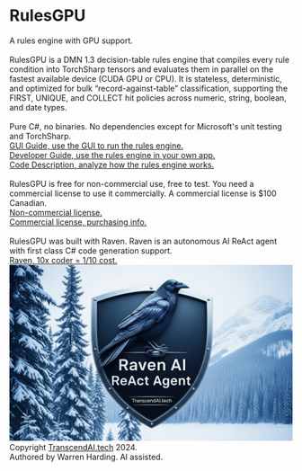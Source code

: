 # RulesGPU
A rules engine with GPU support.</br>
</br>
RulesGPU is a DMN 1.3 decision-table rules engine that compiles every rule condition into TorchSharp tensors and evaluates them in parallel on the fastest available device (CUDA GPU or CPU). It is stateless, deterministic, and optimized for bulk “record-against-table” classification, supporting the FIRST, UNIQUE, and COLLECT hit policies across numeric, string, boolean, and date types.</br>
</br>
Pure C#, no binaries. No dependencies except for Microsoft's unit testing and TorchSharp.
</br>
[GUI Guide, use the GUI to run the rules engine.](GUIGuide.md)</br>
[Developer Guide, use the rules engine in your own app.](DeveloperGuide.md)</br>
[Code Description, analyze how the rules engine works.](CodeDescription.md)</br>
</br>
RulesGPU is free for non-commercial use, free to test. You need a commercial license to use it commercially. A commercial license is $100 Canadian.</br>
[Non-commercial license.](License.txt)</br>
[Commercial license, purchasing info.](https://transcendai.tech/paylanding.html)</br>
</br>
RulesGPU was built with Raven. Raven is an autonomous AI ReAct agent with first class C# code generation support.</br>
[Raven, 10x coder = 1/10 cost.](https://transcendai.tech)</br>
![AI Image](RavenTextA.jpg)
</br>
Copyright [TranscendAI.tech](https://TranscendAI.tech) 2024.<br>
Authored by Warren Harding. AI assisted.</br>
